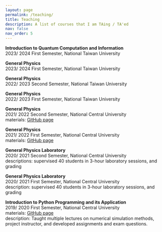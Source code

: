 ```yaml
---
layout: page
permalink: /teaching/
title: Teaching
description: A list of courses that I am TAing / TA'ed
nav: false
nav_order: 5
---
```


**Introduction to Quantum Computation and Information** \
2023/ 2024 First Semester, National Taiwan University

**General Physics** \
2023/ 2024 First Semester, National Taiwan University

**General Physics** \
2022/ 2023 Second Semester, National Taiwan University

**General Physics** \
2022/ 2023 First Semester, National Taiwan University

**General Physics** \
2021/ 2022 Second Semester, National Central University \
materials: 
<a href="https://github.com/Physics-Morris/IdealGasSimulation">GitHub page</a>

**General Physics** \
2021/ 2022 First Semester, National Central University \
materials: 
<a href="https://github.com/Physics-Morris/General-Physics-Lecture">GitHub page</a>

**General Physics Laboratory** \
2020/ 2021 Second Semester, National Central University \
descriptions: supervised 40 students in 3-hour laboratory sessions, and grading

**General Physics Laboratory** \
2020/ 2021 First Semester, National Central University \
description: supervised 40 students in 3-hour laboratory sessions, and grading

**Introduction to Python Programming and its Application** \
2019/ 2020 First Semester, National Central University \
materials:
<a href="https://github.com/Physics-Morris/Physics-Vpython">GitHub page</a> \
description: Taught multiple lectures on numerical simulation methods, project instructor, and developed assignments and exam questions.